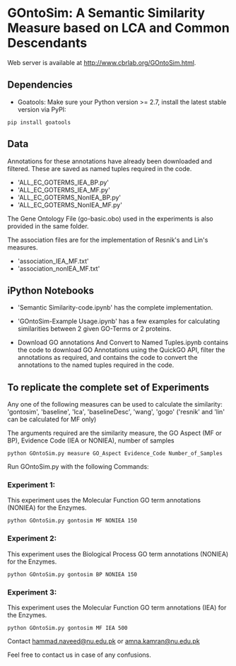 # GOntoSim: A Semantic Similarity Measure based on LCA and Common Descendants

Web server is available at http://www.cbrlab.org/GOntoSim.html.

## Dependencies
- Goatools:
Make sure your Python version >= 2.7, install the latest stable version via PyPI:

```
pip install goatools
```



## Data
Annotations for these annotations have already been downloaded and filtered. These are saved as named tuples required in the code. 

- 'ALL_EC_GOTERMS_IEA_BP.py'
- 'ALL_EC_GOTERMS_IEA_MF.py'
- 'ALL_EC_GOTERMS_NonIEA_BP.py'
- 'ALL_EC_GOTERMS_NonIEA_MF.py'

The Gene Ontology File (go-basic.obo) used in the experiments is also provided in the same folder. 

The association files are for the implementation of Resnik's and Lin's measures.
- 'association_IEA_MF.txt'
- 'association_nonIEA_MF.txt'

## iPython Notebooks

- 'Semantic Similarity-code.ipynb' has the complete implementation. 

- 'GOntoSim-Example Usage.ipynb' has a few examples for calculating similarities between 2 given GO-Terms or 2 proteins.

- Download GO annotations And Convert to Named Tuples.ipynb contains the code to download GO Annotations using the QuickGO API, filter the annotations as required, 
and contains the code to convert the annotations to the named tuples required in the code.

## To replicate the complete set of Experiments

Any one of the following measures can be used to calculate the similarity:
'gontosim',	'baseline', 'lca', 'baselineDesc', 'wang', 'gogo' 
('resnik' and 'lin' can be calculated for MF only)

The arguments required are the similarity measure, the GO Aspect (MF or BP), Evidence Code (IEA or NONIEA), number of samples 
```
python GOntoSim.py measure GO_Aspect Evidence_Code Number_of_Samples

```

Run GOntoSim.py with the following Commands:

### Experiment 1: 
	
This experiment uses the Molecular Function GO term annotations (NONIEA) for the Enzymes.  
	
```
python GOntoSim.py gontosim MF NONIEA 150

```
### Experiment 2: 
	
This experiment uses the Biological Process GO term annotations (NONIEA) for the Enzymes.  
	
```
python GOntoSim.py gontosim BP NONIEA 150

```
### Experiment 3: 
	
This experiment uses the Molecular Function GO term annotations (IEA) for the Enzymes.  
	
```
python GOntoSim.py gontosim MF IEA 500

```






Contact hammad.naveed@nu.edu.pk or amna.kamran@nu.edu.pk

Feel free to contact us in case of any confusions.
